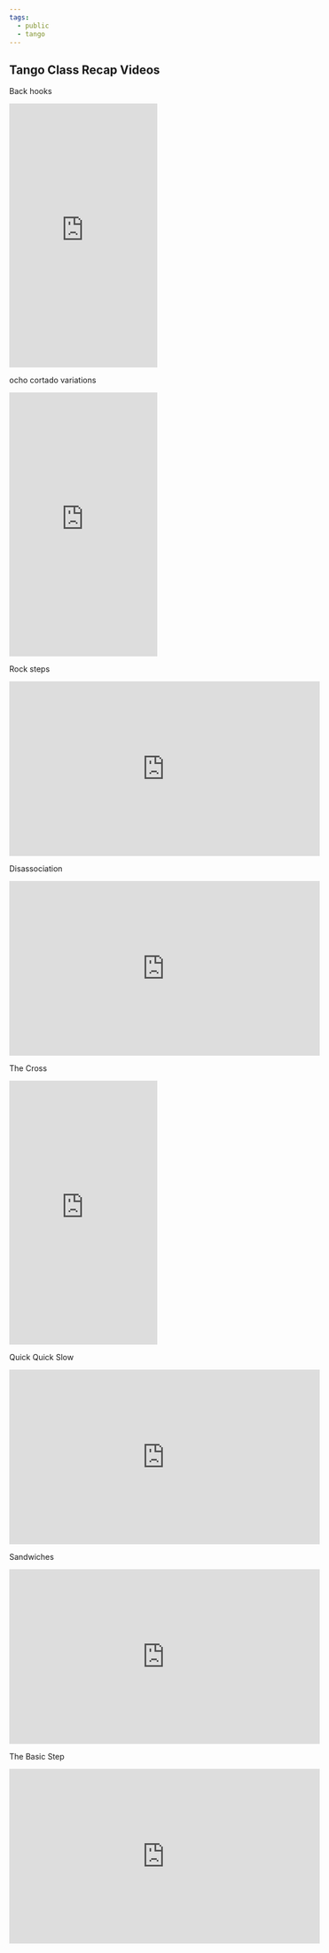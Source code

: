 ```yaml
---
tags:
  - public
  - tango
---
```


## Tango Class Recap Videos

Back hooks

<iframe src="https://www.facebook.com/plugins/video.php?href=https%3A%2F%2Fwww.facebook.com%2Ftapia.nicholas%2Fvideos%2F10106842935938357%2F%3Fref%3Dembed_video&show_text=0&width=267" width="267" height="476" style="border:none;overflow:hidden" scrolling="no" frameborder="0" allowfullscreen="true" allow="autoplay; clipboard-write; encrypted-media; picture-in-picture; web-share" allowFullScreen="true"></iframe>

ocho cortado variations

<iframe src="https://www.facebook.com/plugins/video.php?href=https%3A%2F%2Fwww.facebook.com%2Ftapia.nicholas%2Fvideos%2F10106856354746957%2F%3Fref%3Dembed_video&show_text=0&width=267" width="267" height="476" style="border:none;overflow:hidden" scrolling="no" frameborder="0" allowfullscreen="true" allow="autoplay; clipboard-write; encrypted-media; picture-in-picture; web-share" allowFullScreen="true"></iframe>

Rock steps

<iframe src="https://www.facebook.com/plugins/video.php?href=https%3A%2F%2Fwww.facebook.com%2Ftapia.nicholas%2Fvideos%2F10106870818865747%2F%3Fref%3Dembed_video&show_text=0&width=560" width="560" height="315" style="border:none;overflow:hidden" scrolling="no" frameborder="0" allowfullscreen="true" allow="autoplay; clipboard-write; encrypted-media; picture-in-picture; web-share" allowFullScreen="true"></iframe>

Disassociation

<iframe src="https://www.facebook.com/plugins/video.php?href=https%3A%2F%2Fwww.facebook.com%2Ftapia.nicholas%2Fvideos%2F10106927413853937%2F%3Fref%3Dembed_video&show_text=0&width=560" width="560" height="315" style="border:none;overflow:hidden" scrolling="no" frameborder="0" allowfullscreen="true" allow="autoplay; clipboard-write; encrypted-media; picture-in-picture; web-share" allowFullScreen="true"></iframe>

The Cross

<iframe src="https://www.facebook.com/plugins/video.php?href=https%3A%2F%2Fwww.facebook.com%2Ftapia.nicholas%2Fvideos%2F10106950305129637%2F%3Fref%3Dembed_video&show_text=0&width=267" width="267" height="476" style="border:none;overflow:hidden" scrolling="no" frameborder="0" allowfullscreen="true" allow="autoplay; clipboard-write; encrypted-media; picture-in-picture; web-share" allowFullScreen="true"></iframe>

Quick Quick Slow

<iframe src="https://www.facebook.com/plugins/video.php?href=https%3A%2F%2Fwww.facebook.com%2Ftapia.nicholas%2Fvideos%2F10106965297320167%2F%3Fref%3Dembed_video&show_text=0&width=560" width="560" height="315" style="border:none;overflow:hidden" scrolling="no" frameborder="0" allowfullscreen="true" allow="autoplay; clipboard-write; encrypted-media; picture-in-picture; web-share" allowFullScreen="true"></iframe>

Sandwiches

<iframe src="https://www.facebook.com/plugins/video.php?href=https%3A%2F%2Fwww.facebook.com%2Ftapia.nicholas%2Fvideos%2F10106979017085647%2F%3Fref%3Dembed_video&show_text=0&width=560" width="560" height="315" style="border:none;overflow:hidden" scrolling="no" frameborder="0" allowfullscreen="true" allow="autoplay; clipboard-write; encrypted-media; picture-in-picture; web-share" allowFullScreen="true"></iframe>

The Basic Step

<iframe src="https://www.facebook.com/plugins/video.php?href=https%3A%2F%2Fwww.facebook.com%2Ftapia.nicholas%2Fvideos%2F10106992298549487%2F%3Fref%3Dembed_video&show_text=0&width=560" width="560" height="315" style="border:none;overflow:hidden" scrolling="no" frameborder="0" allowfullscreen="true" allow="autoplay; clipboard-write; encrypted-media; picture-in-picture; web-share" allowFullScreen="true"></iframe>